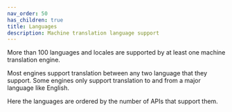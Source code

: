 ```yaml
---
nav_order: 50
has_children: true
title: Languages
description: Machine translation language support
---
```


More than 100 languages and locales are supported by at least one machine translation engine.

Most engines support translation between any two language that they support.
Some engines only support translation to and from a major language like English.

Here the languages are ordered by the number of APIs that support them.
